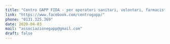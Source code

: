 ```yaml
---
title: "Centro GAPP FIDA - per operatori sanitari, volontari, farmacisti, forse dell'ordine e a chi è vicino alle persone in quarantena"
link: "https://www.facebook.com/centrogapp/"
phone: "0131.325.369"
date: 2020-04-03
mail: "associazionegapp@gmail.com"
draft: false
---
```

